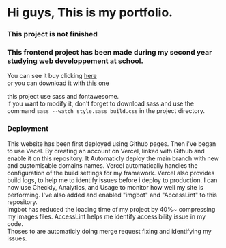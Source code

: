 # Hi guys, This is my portfolio.
### This project is not finished
### This frontend project has been made during my second year studying web developpement at school. 

You can see it buy clicking [here](https://portfolio-scarboule.vercel.app/)  
or you can download it with [this one](https://github.com/Scarboule/Portfolio/archive/refs/heads/main.zip)  
  
this project use sass and fontawesome.  
if you want to modify it, don't forget to download sass and use the command ```sass --watch style.sass build.css``` in the project directory.
### Deployment
This website has been first deployed using Github pages. 
Then i've began to use Vecel.
By creating an account on Vercel, linked with Github and enable it on this repository.
It Automaticly deploy the main branch with new and customisable domains names.
Vercel automatically handles the configuration of the build settings for my framework. Vercel also provides build logs, to help me to identify issues before i deploy to production.
I can now use Checkly, Analytics, and Usage to monitor how well my site is performing.
I've also added and enabled "imgbot" and "AccessLint" to this repository.  
imgbot has reduced the loading time of my project by 40%~ compressing my images files.
AccessLint helps me identify accessibility issue in my code.  
Thoses to are automaticly doing merge request fixing and identifying my issues.
